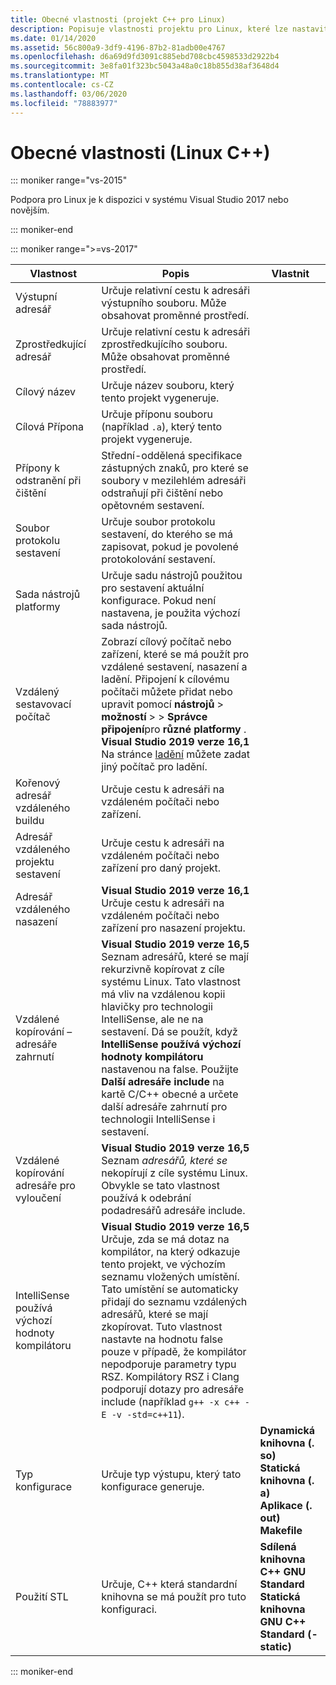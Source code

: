```yaml
---
title: Obecné vlastnosti (projekt C++ pro Linux)
description: Popisuje vlastnosti projektu pro Linux, které lze nastavit v sadě Visual Studio na stránce Obecné vlastnosti.
ms.date: 01/14/2020
ms.assetid: 56c800a9-3df9-4196-87b2-81adb00e4767
ms.openlocfilehash: d6a69d9fd3091c885ebd708cbc4598533d2922b4
ms.sourcegitcommit: 3e8fa01f323bc5043a48a0c18b855d38af3648d4
ms.translationtype: MT
ms.contentlocale: cs-CZ
ms.lasthandoff: 03/06/2020
ms.locfileid: "78883977"
---
```

# <a name="general-properties-linux-c"></a>Obecné vlastnosti (Linux C++)

::: moniker range="vs-2015"

Podpora pro Linux je k dispozici v systému Visual Studio 2017 nebo novějším.

::: moniker-end

::: moniker range=">=vs-2017"

Vlastnost | Popis | Vlastnit
--- | ---| ---
Výstupní adresář | Určuje relativní cestu k adresáři výstupního souboru. Může obsahovat proměnné prostředí.
Zprostředkující adresář | Určuje relativní cestu k adresáři zprostředkujícího souboru. Může obsahovat proměnné prostředí.
Cílový název | Určuje název souboru, který tento projekt vygeneruje.
Cílová Přípona | Určuje příponu souboru (například `.a`), který tento projekt vygeneruje.
Přípony k odstranění při čištění | Střední-oddělená specifikace zástupných znaků, pro které se soubory v mezilehlém adresáři odstraňují při čištění nebo opětovném sestavení.
Soubor protokolu sestavení | Určuje soubor protokolu sestavení, do kterého se má zapisovat, pokud je povolené protokolování sestavení.
Sada nástrojů platformy | Určuje sadu nástrojů použitou pro sestavení aktuální konfigurace. Pokud není nastavena, je použita výchozí sada nástrojů.
Vzdálený sestavovací počítač | Zobrazí cílový počítač nebo zařízení, které se má použít pro vzdálené sestavení, nasazení a ladění. Připojení k cílovému počítači můžete přidat nebo upravit pomocí **nástrojů** > **možností** >  > **Správce připojení**pro **různé platformy** . **Visual Studio 2019 verze 16,1** Na stránce [ladění](debugging-linux.md) můžete zadat jiný počítač pro ladění.
Kořenový adresář vzdáleného buildu | Určuje cestu k adresáři na vzdáleném počítači nebo zařízení.
Adresář vzdáleného projektu sestavení | Určuje cestu k adresáři na vzdáleném počítači nebo zařízení pro daný projekt.
Adresář vzdáleného nasazení | **Visual Studio 2019 verze 16,1** Určuje cestu k adresáři na vzdáleném počítači nebo zařízení pro nasazení projektu.
Vzdálené kopírování – adresáře zahrnutí | **Visual Studio 2019 verze 16,5**  Seznam adresářů, které se mají rekurzivně kopírovat z cíle systému Linux. Tato vlastnost má vliv na vzdálenou kopii hlavičky pro technologii IntelliSense, ale ne na sestavení. Dá se použít, když **IntelliSense používá výchozí hodnoty kompilátoru** nastavenou na false. Použijte **Další adresáře include** na kartě C/C++ obecné a určete další adresáře zahrnutí pro technologii IntelliSense i sestavení.
Vzdálené kopírování adresáře pro vyloučení | **Visual Studio 2019 verze 16,5** Seznam *adresářů, které se* nekopírují z cíle systému Linux. Obvykle se tato vlastnost používá k odebrání podadresářů adresáře include.
IntelliSense používá výchozí hodnoty kompilátoru | **Visual Studio 2019 verze 16,5** Určuje, zda se má dotaz na kompilátor, na který odkazuje tento projekt, ve výchozím seznamu vložených umístění. Tato umístění se automaticky přidají do seznamu vzdálených adresářů, které se mají zkopírovat. Tuto vlastnost nastavte na hodnotu false pouze v případě, že kompilátor nepodporuje parametry typu RSZ. Kompilátory RSZ i Clang podporují dotazy pro adresáře include (například `g++ -x c++ -E -v -std=c++11`).
Typ konfigurace | Určuje typ výstupu, který tato konfigurace generuje. | **Dynamická knihovna (. so)**<br/>**Statická knihovna (. a)**<br/>**Aplikace (. out)**<br/>**Makefile**
Použití STL | Určuje, C++ která standardní knihovna se má použít pro tuto konfiguraci. | **Sdílená knihovna C++ GNU Standard**<br/>**Statická knihovna GNU C++ Standard (-static)**

::: moniker-end
